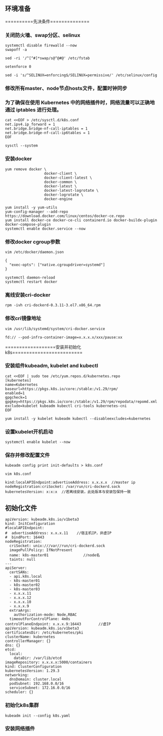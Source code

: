 ## 环境准备

==========先决条件==============

### 关闭防火墙、swap分区、selinux

```
systemctl disable firewalld --now
swapoff -a
```
```
sed -ri '/^[^#]*swap/s@^@#@' /etc/fstab
```
```
setenforce 0
```
```
sed -i 's/^SELINUX=enforcing$/SELINUX=permissive/' /etc/selinux/config
```
### 修改所有master、node节点hosts文件，配置时钟同步

### 为了确保在使用 Kubernetes 中的网络插件时，网络流量可以正确地通过 iptables 进行处理。
```
cat <<EOF > /etc/sysctl.d/k8s.conf
net.ipv4.ip_forward = 1
net.bridge.bridge-nf-call-iptables = 1
net.bridge.bridge-nf-call-ip6tables = 1
EOF
```
```
sysctl --system
```
### 安装docker
```
yum remove docker \
                  docker-client \
                  docker-client-latest \
                  docker-common \
                  docker-latest \
                  docker-latest-logrotate \
                  docker-logrotate \
                  docker-engine
```
```
yum install -y yum-utils
yum-config-manager --add-repo https://download.docker.com/linux/centos/docker-ce.repo
yum install docker-ce docker-ce-cli containerd.io docker-buildx-plugin docker-compose-plugin
systemctl enable docker.service --now 
```

### 修改docker cgroup参数

```
vim /etc/docker/daemon.json
```
```
{
  "exec-opts": ["native.cgroupdriver=systemd"]
}
```
```
systemctl daemon-reload
systemctl restart docker
```

### 离线安装cri-docker

```
rpm -ivh cri-dockerd-0.3.11-3.el7.x86_64.rpm 
```

### 修改cri镜像地址

```
vim /usr/lib/systemd/system/cri-docker.service
```
```
fd:// --pod-infra-container-image=x.x.x.x/xxx/pause:xx
```

==================安装并初始化k8s=========================

### 安装组件kubeadm, kubelet and kubectl

<!-- 添加yum源 -->
```
cat <<EOF | sudo tee /etc/yum.repos.d/kubernetes.repo
[kubernetes]
name=Kubernetes
baseurl=https://pkgs.k8s.io/core:/stable:/v1.29/rpm/
enabled=1
gpgcheck=1
gpgkey=https://pkgs.k8s.io/core:/stable:/v1.29/rpm/repodata/repomd.xml.key
exclude=kubelet kubeadm kubectl cri-tools kubernetes-cni
EOF
```
```
yum install -y kubelet kubeadm kubectl --disableexcludes=kubernetes
```
### 设置kubelet开机启动

```
systemctl enable kubelet --now
```
### 保存并修改配置文件

```
kubeadm config print init-defaults > k8s.conf
```

```
vim k8s.conf
```
```
kind:localAPIEndpoint:advertiseAddress: x.x.x.x  //master ip
nodeRegistration:criSocket: /var/run/cri-dockerd.sock
kubernetesVersion: x:x:x  //若离线安装，此处版本与安装包保持一致
```

## 初始化文件
```
apiVersion: kubeadm.k8s.io/v1beta3
kind: InitConfiguration
#localAPIEndpoint:
#  advertiseAddress: x.x.x.11    //宿主机IP，非虚IP
#  bindPort: 16443
nodeRegistration:
  criSocket: unix:///var//run/cri-dockerd.sock
  imagePullPolicy: IfNotPresent
  name: k8s-master01                //node名
  taints: null
---
apiServer:
  certSANs:
  - api.k8s.local
  - k8s-master01
  - k8s-master02
  - k8s-master03
  - x.x.x.11
  - x.x.x.12
  - x.x.x.10
  - x.x.x.9
  extraArgs:
    authorization-mode: Node,RBAC
  timeoutForControlPlane: 4m0s
controlPlaneEndpoint: x.x.x.9:16443        //虚IP
apiVersion: kubeadm.k8s.io/v1beta3
certificatesDir: /etc/kubernetes/pki
clusterName: kubernetes
controllerManager: {}
dns: {}
etcd:
  local:
    dataDir: /var/lib/etcd
imageRepository: x.x.x.x:5000/containers
kind: ClusterConfiguration
kubernetesVersion: 1.29.3
networking:
  dnsDomain: cluster.local
  podSubnet: 192.168.0.0/16
  serviceSubnet: 172.16.0.0/16
scheduler: {}
```
### 初始化k8s集群

```
kubeadm init --config k8s.yaml
```

### 安装网络插件

